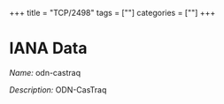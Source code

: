 +++
title = "TCP/2498"
tags = [""]
categories = [""]
+++

# IANA Data

_Name:_ odn-castraq

_Description:_ ODN-CasTraq

